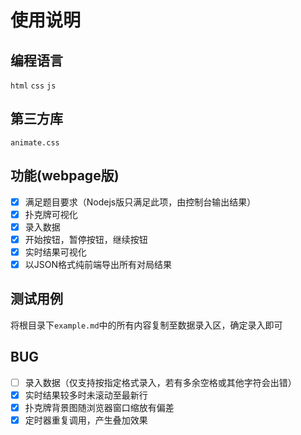 # 使用说明
## 编程语言
`html` `css` `js`
## 第三方库
`animate.css`
## 功能(webpage版)
* [x] 满足题目要求（Nodejs版只满足此项，由控制台输出结果）
* [x] 扑克牌可视化
* [x] 录入数据
* [x] 开始按钮，暂停按钮，继续按钮
* [x] 实时结果可视化
* [x] 以JSON格式纯前端导出所有对局结果

## 测试用例
将根目录下`example.md`中的所有内容复制至数据录入区，确定录入即可

## BUG
* [ ] 录入数据（仅支持按指定格式录入，若有多余空格或其他字符会出错）
* [x] 实时结果较多时未滚动至最新行
* [x] 扑克牌背景图随浏览器窗口缩放有偏差
* [x] 定时器重复调用，产生叠加效果
